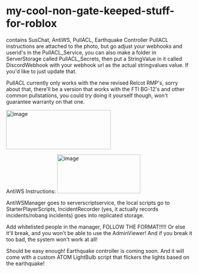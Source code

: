 # my-cool-non-gate-keeped-stuff-for-roblox
contains SusChat, AntiWS, PullACL, Earthquake Controller
PullACL instructions are attached to the photo, but go adjust your webhooks and userid's in the PullACL_Service, you can also make a folder in ServerStorage called PullACL_Secrets, then put a StringValue in it called DiscordWebhook with your webhook url as the actual stringvalues value. If you'd like to just update that.

PullACL currently only works with the new revised Relcot RMP's, sorry about that, there'll be a version that works with the FTI BG-12's and other common pullstations, you could try doing it yourself though, won't guarantee warranty on that one.

<img width="283" height="106" alt="image" src="https://github.com/user-attachments/assets/f7d18cf5-c437-44fc-9dd1-faea89cce17d" />


AntiWS Instructions: <img width="225" height="105" alt="image" src="https://github.com/user-attachments/assets/a98ba90e-4edc-4e66-b088-520c5616f887" />

AntiWSManager goes to serverscriptservice, the local scripts go to StarterPlayerScripts, IncidentRecorder (yes, it actually records incidents/robang incidents) goes into replicated storage.

Add whitelisted people in the manager, FOLLOW THE FORMAT!!!!! Or else it'll break, and you won't be able to use the AdminViewer! And if you break it too bad, the system won't work at all!

Should be easy enough! Earthquake controller is coming soon. And it will come with a custom ATOM LightBulb script that flickers the lights based on the earthquake!
